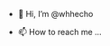 - 👋 Hi, I’m @whhecho
 
- 📫 How to reach me ...


<!---
whhecho/whhecho is a ✨ special ✨ repository because its `README.md` (this file) appears on your GitHub profile.
You can click the Preview link to take a look at your changes.
--->

